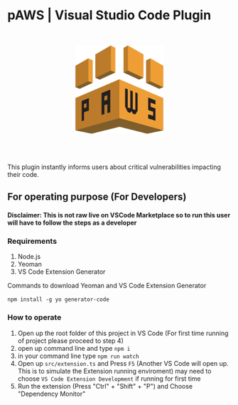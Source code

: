 # pAWS | Visual Studio Code Plugin

<br/>

<p align="center">
  <img width="200" src="./static/logo.png">
</p>


<br/>
<br/>

This plugin instantly informs users about critical vulnerabilities impacting their code.

## For operating purpose (For Developers)
#### Disclaimer: This is not raw live on VSCode Marketplace so to run this user will have to follow the steps as a developer

### Requirements
1. Node.js
2. Yeoman
3. VS Code Extension Generator

Commands to download Yeoman and VS Code Extension Generator
```
npm install -g yo generator-code
```

### How to operate
1. Open up the root folder of this project in VS Code
(For first time running of project please proceed to step 4)
2. open up command line and type ```npm i```
3. in your command line type ```npm run watch```
4. Open up ```src/extension.ts``` and Press ```F5``` (Another VS Code will open up. This is to simulate the Extension running enviroment) may need to choose ```VS Code Extension Development``` if running for first time
5. Run the extension (Press "Ctrl" + "Shift" + "P") and Choose "Dependency Monitor"

<!-- Please keep the following in case we want to publish our work in the future -->
<!-- # paws-dependecy-checker README

This is the README for your extension "paws-dependecy-checker". After writing up a brief description, we recommend including the following sections.

## Features

Describe specific features of your extension including screenshots of your extension in action. Image paths are relative to this README file.

For example if there is an image subfolder under your extension project workspace:

\!\[feature X\]\(images/feature-x.png\)

> Tip: Many popular extensions utilize animations. This is an excellent way to show off your extension! We recommend short, focused animations that are easy to follow.

## Requirements

If you have any requirements or dependencies, add a section describing those and how to install and configure them.

## Extension Settings

Include if your extension adds any VS Code settings through the `contributes.configuration` extension point.

For example:

This extension contributes the following settings:

* `myExtension.enable`: enable/disable this extension
* `myExtension.thing`: set to `blah` to do something

## Known Issues

Calling out known issues can help limit users opening duplicate issues against your extension.

## Release Notes

Users appreciate release notes as you update your extension.

### 1.0.0

Initial release of ...

### 1.0.1

Fixed issue #.

### 1.1.0

Added features X, Y, and Z.

-----------------------------------------------------------------------------------------------------------
## Following extension guidelines

Ensure that you've read through the extensions guidelines and follow the best practices for creating your extension.

* [Extension Guidelines](https://code.visualstudio.com/api/references/extension-guidelines)

## Working with Markdown

**Note:** You can author your README using Visual Studio Code.  Here are some useful editor keyboard shortcuts:

* Split the editor (`Cmd+\` on macOS or `Ctrl+\` on Windows and Linux)
* Toggle preview (`Shift+CMD+V` on macOS or `Shift+Ctrl+V` on Windows and Linux)
* Press `Ctrl+Space` (Windows, Linux) or `Cmd+Space` (macOS) to see a list of Markdown snippets

### For more information

* [Visual Studio Code's Markdown Support](http://code.visualstudio.com/docs/languages/markdown)
* [Markdown Syntax Reference](https://help.github.com/articles/markdown-basics/)

**Enjoy!** -->
